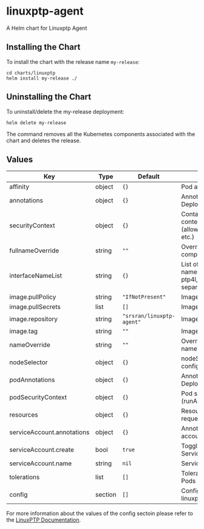 # linuxptp-agent

A Helm chart for Linuxptp Agent

## Installing the Chart

To install the chart with the release name `my-release`:

```console
cd charts/linuxptp
helm install my-release ./
```

## Uninstalling the Chart

To uninstall/delete the my-release deployment:

```console
helm delete my-release
```

The command removes all the Kubernetes components associated with the chart and deletes the release.


## Values

| Key | Type | Default | Description |
|-----|------|---------|-------------|
| affinity | object | `{}` | Pod affinity configuration |
| annotations | object | `{}` | Annotations for the Deployment |
| securityContext | object | `{}` | Container security context (allowPrivilegeEscalation, etc.) |
| fullnameOverride | string | `""` | Overrides the chart's computed fullname |
| interfaceNameList | string | `{}` | List of the interface names to be used for ptp4l, semicolon separated |
| image.pullPolicy | string | `"IfNotPresent"` | Image pull policy |
| image.pullSecrets | list | `[]` | Image pull secrets |
| image.repository | string | `"srsran/linuxptp-agent"` | Image repository |
| image.tag | string | `""` | Image tag |
| nameOverride | string | `""` | Overrides the chart's name |
| nodeSelector | object | `{}` | nodeSelector configuration |
| podAnnotations | object | `{}` | Annotations for the Deployment Pods |
| podSecurityContext | object | `{}` | Pod security context (runAsUser, etc.) |
| resources | object | `{}` | Resource limits and requests config |
| serviceAccount.annotations | object | `{}` | Annotations for service account |
| serviceAccount.create | bool | `true` | Toggle to create ServiceAccount |
| serviceAccount.name | string | `nil` | Service account name |
| tolerations | list | `[]` | Tolerations applied to Pods |
| config | section | `[]` | Configuration for the linuxptp daemon |

For more information about the values of the config sectoin please refer to the  [LinuxPTP Documentation](https://linuxptp.nwtime.org/documentation/default/).
